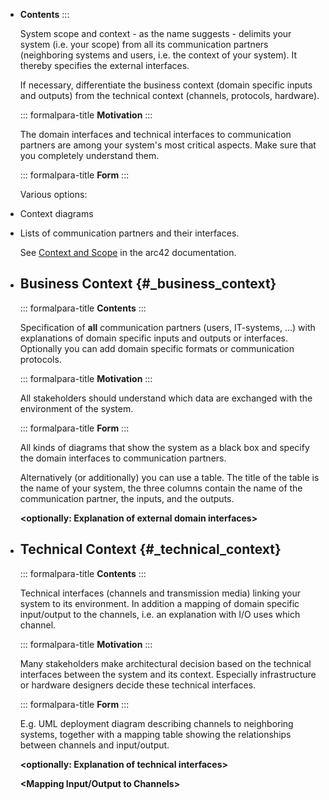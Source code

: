 - **Contents**
  :::
    
  System scope and context - as the name suggests - delimits your system
  (i.e. your scope) from all its communication partners (neighboring
  systems and users, i.e. the context of your system). It thereby
  specifies the external interfaces.
    
  If necessary, differentiate the business context (domain specific inputs
  and outputs) from the technical context (channels, protocols, hardware).
    
  ::: formalpara-title
  **Motivation**
  :::
    
  The domain interfaces and technical interfaces to communication partners
  are among your system's most critical aspects. Make sure that you
  completely understand them.
    
  ::: formalpara-title
  **Form**
  :::
    
  Various options:
- Context diagrams
- Lists of communication partners and their interfaces.
    
  See [Context and Scope](https://docs.arc42.org/section-3/) in the arc42
  documentation.
- ## Business Context {#_business_context}
    
  ::: formalpara-title
  **Contents**
  :::
    
  Specification of **all** communication partners (users, IT-systems, ...)
  with explanations of domain specific inputs and outputs or interfaces.
  Optionally you can add domain specific formats or communication
  protocols.
    
  ::: formalpara-title
  **Motivation**
  :::
    
  All stakeholders should understand which data are exchanged with the
  environment of the system.
    
  ::: formalpara-title
  **Form**
  :::
    
  All kinds of diagrams that show the system as a black box and specify
  the domain interfaces to communication partners.
    
  Alternatively (or additionally) you can use a table. The title of the
  table is the name of your system, the three columns contain the name of
  the communication partner, the inputs, and the outputs.
    
  **<Diagram or Table>**
    
  **<optionally: Explanation of external domain interfaces>**
- ## Technical Context {#_technical_context}
    
  ::: formalpara-title
  **Contents**
  :::
    
  Technical interfaces (channels and transmission media) linking your
  system to its environment. In addition a mapping of domain specific
  input/output to the channels, i.e. an explanation with I/O uses which
  channel.
    
  ::: formalpara-title
  **Motivation**
  :::
    
  Many stakeholders make architectural decision based on the technical
  interfaces between the system and its context. Especially infrastructure
  or hardware designers decide these technical interfaces.
    
  ::: formalpara-title
  **Form**
  :::
    
  E.g. UML deployment diagram describing channels to neighboring systems,
  together with a mapping table showing the relationships between channels
  and input/output.
    
  **<Diagram or Table>**
    
  **<optionally: Explanation of technical interfaces>**
    
  **<Mapping Input/Output to Channels>**